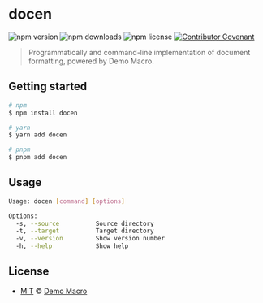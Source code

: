 # docen

![npm version](https://img.shields.io/npm/v/docen)
![npm downloads](https://img.shields.io/npm/dw/docen)
![npm license](https://img.shields.io/npm/l/docen)
[![Contributor Covenant](https://img.shields.io/badge/Contributor%20Covenant-2.1-4baaaa.svg)](https://www.contributor-covenant.org/version/2/1/code_of_conduct/)

> Programmatically and command-line implementation of document formatting, powered by Demo Macro.

## Getting started

```bash
# npm
$ npm install docen

# yarn
$ yarn add docen

# pnpm
$ pnpm add docen
```

## Usage

```bash
Usage: docen [command] [options]

Options:
  -s, --source          Source directory
  -t, --target          Target directory
  -v, --version         Show version number
  -h, --help            Show help
```

## License

- [MIT](LICENSE) &copy; [Demo Macro](https://imst.xyz/)
